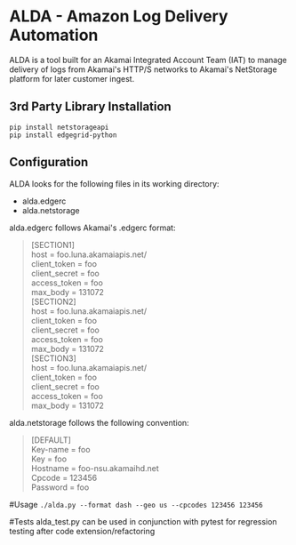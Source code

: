 # ALDA - Amazon Log Delivery Automation
ALDA is a tool built for an Akamai Integrated Account Team (IAT) to manage delivery of logs from Akamai's HTTP/S networks to Akamai's NetStorage platform for later customer ingest.

## 3rd Party Library Installation
`pip install netstorageapi`  
`pip install edgegrid-python`  

## Configuration
ALDA looks for the following files in its working directory:
* alda.edgerc
* alda.netstorage

alda.edgerc follows Akamai's .edgerc format:

>[SECTION1]  
host = foo.luna.akamaiapis.net/  
client_token = foo  
client_secret = foo  
access_token = foo  
max_body = 131072  
[SECTION2]  
host = foo.luna.akamaiapis.net/  
client_token = foo  
client_secret = foo  
access_token = foo  
max_body = 131072  
[SECTION3]  
host = foo.luna.akamaiapis.net/  
client_token = foo  
client_secret = foo  
access_token = foo  
max_body = 131072  

alda.netstorage follows the following convention:

>[DEFAULT]  
Key-name = foo  
Key = foo  
Hostname = foo-nsu.akamaihd.net  
Cpcode = 123456  
Password = foo  

#Usage
`./alda.py --format dash --geo us --cpcodes 123456 123456`

#Tests
alda_test.py can be used in conjunction with pytest for regression testing after code extension/refactoring
